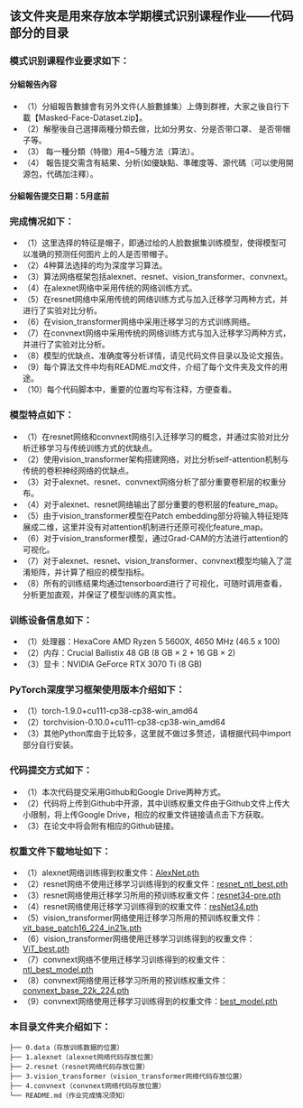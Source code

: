 ## 该文件夹是用来存放本学期模式识别课程作业——代码部分的目录
### 模式识别课程作业要求如下：
#### 分組報告內容
* （1）分組報告數據會有另外文件(人臉數據集）上傳到群裡，大家之後自行下載【Masked-Face-Dataset.zip】。
* （2）解壓後自己選擇兩種分類去做，比如分男女、分是否带口罩、 是否带帽子等。
* （3） 每一種分類（特徵）用4~5種方法（算法）。
* （4） 報告提交需含有結果、分析(如優缺點、準確度等、源代碼（可以使用開源包，代碼加注釋）。
#### 分組報告提交日期：5月底前
### 完成情况如下：
* （1）这里选择的特征是帽子，即通过给的人脸数据集训练模型，使得模型可以准确的预测任何图片上的人是否带帽子。
* （2）4种算法选择的均为深度学习算法。
* （3）算法网络框架包括alexnet、resnet、vision_transformer、convnext。
* （4）在alexnet网络中采用传统的网络训练方式。
* （5）在resnet网络中采用传统的网络训练方式与加入迁移学习两种方式，并进行了实验对比分析。
* （6）在vision_transformer网络中采用迁移学习的方式训练网络。
* （7）在convnext网络中采用传统的网络训练方式与加入迁移学习两种方式，并进行了实验对比分析。
* （8）模型的优缺点、准确度等分析详情，请见代码文件目录以及论文报告。
* （9）每个算法文件中均有README.md文件，介绍了每个文件夹及文件的用途。
* （10）每个代码脚本中，重要的位置均写有注释，方便查看。
### 模型特点如下：
* （1）在resnet网络和convnext网络引入迁移学习的概念，并通过实验对比分析迁移学习与传统训练方式的优缺点。
* （2）使用vision_transformer架构搭建网络，对比分析self-attention机制与传统的卷积神经网络的优缺点。
* （3）对于alexnet、resnet、convnext网络分析了部分重要卷积层的权重分布。
* （4）对于alexnet、resnet网络输出了部分重要的卷积层的feature_map。
* （5）由于vision_transformer模型在Patch embedding部分将输入特征矩阵展成二维，这里并没有对attention机制进行还原可视化feature_map。
* （6）对于vision_transformer模型，通过Grad-CAM的方法进行attention的可视化。
* （7）对于alexnet、resnet、vision_transformer、convnext模型均输入了混淆矩阵，并计算了相应的模型指标。
* （8）所有的训练结果均通过tensorboard进行了可视化，可随时调用查看，分析更加直观，并保证了模型训练的真实性。
### 训练设备信息如下：
* （1）处理器：HexaCore AMD Ryzen 5 5600X, 4650 MHz (46.5 x 100)
* （2）内存：Crucial Ballistix 48 GB (8 GB × 2 + 16 GB × 2)
* （3）显卡：NVIDIA GeForce RTX 3070 Ti  (8 GB)
### PyTorch深度学习框架使用版本介绍如下：
* （1）torch-1.9.0+cu111-cp38-cp38-win_amd64
* （2）torchvision-0.10.0+cu111-cp38-cp38-win_amd64
* （3）其他Python库由于比较多，这里就不做过多赘述，请根据代码中import部分自行安装。
### 代码提交方式如下：
* （1）本次代码提交采用Github和Google Drive两种方式。
* （2）代码将上传到Github中开源，其中训练权重文件由于Github文件上传大小限制，将上传Google Drive，相应的权重文件链接请点击下方获取。
* （3）在论文中将会附有相应的Github链接。
### 权重文件下载地址如下：
* （1）alexnet网络训练得到权重文件：[AlexNet.pth](https://drive.google.com/file/d/1qyTeYHcE2Ybm5xCh3b5Zf4MxyHjknLC2/view?usp=sharing)
* （2）resnet网络不使用迁移学习训练得到的权重文件：[resnet_ntl_best.pth](https://drive.google.com/file/d/14KxcMyVs9PllQAaUxgOYB6GC8V8rQ4Zv/view?usp=sharing)
* （3）resnet网络使用迁移学习所用的预训练权重文件：[resnet34-pre.pth](https://drive.google.com/file/d/1jLPvgFgLvii1a435_oIqnD2GI-CrB8E1/view?usp=sharing)
* （4）resnet网络使用迁移学习训练得到的权重文件：[resNet34.pth](https://drive.google.com/file/d/1W4XSOet_41H4dhTl4wMzjjPsg1sJ1xDA/view?usp=sharing)
* （5）vision_transformer网络使用迁移学习所用的预训练权重文件：[vit_base_patch16_224_in21k.pth](https://drive.google.com/file/d/1psvtt5iSWINWk6ePg5K-vTmVAXxU9JRZ/view?usp=sharing)
* （6）vision_transformer网络使用迁移学习训练得到的权重文件：[ViT_best.pth](https://drive.google.com/file/d/1bZQ38N9Ys6uK82MOQt02r4WqDJ2S1821/view?usp=sharing)
* （7）convnext网络不使用迁移学习训练得到的权重文件：[ntl_best_model.pth](https://drive.google.com/file/d/1k9z3dhlL6wWEECMrW37ZQxsTJTEKxz7j/view?usp=sharing)
* （8）convnext网络使用迁移学习所用的预训练权重文件：[convnext_base_22k_224.pth](https://drive.google.com/file/d/1hsDAW80OdbJCjzRnCl258QQwjxiWrDJR/view?usp=sharing)
* （9）convnext网络使用迁移学习训练得到的权重文件：[best_model.pth](https://drive.google.com/file/d/1jqrwSbBj3Lg24IzzsAd2pYRARkrg8Y7v/view?usp=sharing)
### 本目录文件夹介绍如下：
```
├── 0.data（存放训练数据的位置）
├── 1.alexnet（alexnet网络代码存放位置）
├── 2.resnet（resnet网络代码存放位置）
├── 3.vision_transformer（vision_transformer网络代码存放位置）
├── 4.convnext（convnext网络代码存放位置）
└── README.md（作业完成情况须知）
```
